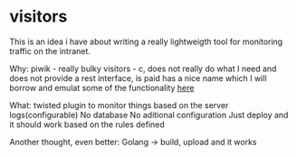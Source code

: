 # visitors
This is an idea i have about writing a really lightweigth tool for monitoring traffic on the intranet.

Why: piwik - really bulky
     visitors - c, does not really do what I need and does not provide a rest interface, is paid
                has a nice name which I will borrow and emulat some of the functionality [here](https://github.com/antirez/visitors)

What: twisted plugin to monitor things based on the server logs(configurable)
      No database
      No aditional configuration
      Just deploy and it should work based on the rules defined
      
Another thought, even better: Golang -> build, upload and it works 
